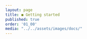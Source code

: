 ```yaml
---
layout: page
title: ◼ Getting started
published: true
order: '01_00'
media: "../../assets/images/docs/"
---
```

